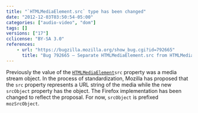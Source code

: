 ```yaml
---
title: "`HTMLMediaElement.src` type has been changed"
date: "2012-12-03T03:50:54-05:00"
categories: ["audio-video", "dom"]
tags: []
versions: ["17"]
cclicense: "BY-SA 3.0"
references:
    - url: "https://bugzilla.mozilla.org/show_bug.cgi?id=792665"
      title: "Bug 792665 – Separate HTMLMediaElement.src from HTMLMediaElement.srcObject"
---
```

Previously the value of the [`HTMLMediaElement`](https://developer.mozilla.org/en-US/docs/Web/API/HTMLMediaElement)`src` property was a media stream object. In the process of standardization, Mozilla has proposed that the `src` property represents a URL string of the media while the new `srcObject` property has the object. The Firefox implementation has been changed to reflect the proposal. For now, `srcObject` is prefixed `mozSrcObject`.
